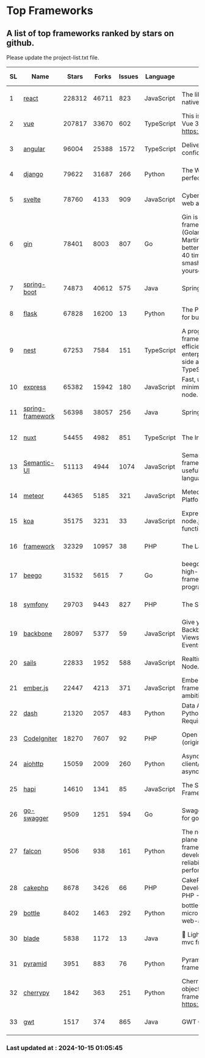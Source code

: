 # Top Frameworks
## A list of top frameworks ranked by stars on github.  
Please update the project-list.txt file.

| SL| Name  | Stars| Forks| Issues | Language | Description | Last Commit |
| --| ------| -----| ---- | ------ | -------- | ----------- | ----------- |
| 1 | [react](https://github.com/facebook/react) | 228312 | 46711 | 823 | JavaScript | The library for web and native user interfaces. | 2024-10-14 18:12:23 |
| 2 | [vue](https://github.com/vuejs/vue) | 207817 | 33670 | 602 | TypeScript | This is the repo for Vue 2. For Vue 3, go to https://github.com/vuejs/core | 2024-10-10 07:24:14 |
| 3 | [angular](https://github.com/angular/angular) | 96004 | 25388 | 1572 | TypeScript | Deliver web apps with confidence 🚀 | 2024-10-14 21:27:04 |
| 4 | [django](https://github.com/django/django) | 79622 | 31687 | 266 | Python | The Web framework for perfectionists with deadlines. | 2024-10-14 23:21:48 |
| 5 | [svelte](https://github.com/sveltejs/svelte) | 78760 | 4133 | 909 | JavaScript | Cybernetically enhanced web apps | 2024-10-14 22:35:37 |
| 6 | [gin](https://github.com/gin-gonic/gin) | 78401 | 8003 | 807 | Go | Gin is a HTTP web framework written in Go (Golang). It features a Martini-like API with much better performance -- up to 40 times faster. If you need smashing performance, get yourself some Gin. | 2024-09-21 15:24:18 |
| 7 | [spring-boot](https://github.com/spring-projects/spring-boot) | 74873 | 40612 | 575 | Java | Spring Boot | 2024-10-14 16:25:37 |
| 8 | [flask](https://github.com/pallets/flask) | 67828 | 16200 | 13 | Python | The Python micro framework for building web applications. | 2024-09-01 16:04:14 |
| 9 | [nest](https://github.com/nestjs/nest) | 67253 | 7584 | 151 | TypeScript | A progressive Node.js framework for building efficient, scalable, and enterprise-grade server-side applications with TypeScript/JavaScript 🚀 | 2024-10-09 07:08:13 |
| 10 | [express](https://github.com/expressjs/express) | 65382 | 15942 | 180 | JavaScript | Fast, unopinionated, minimalist web framework for node. | 2024-10-09 19:40:05 |
| 11 | [spring-framework](https://github.com/spring-projects/spring-framework) | 56398 | 38057 | 256 | Java | Spring Framework | 2024-10-14 17:18:39 |
| 12 | [nuxt](https://github.com/nuxt/nuxt) | 54455 | 4982 | 851 | TypeScript | The Intuitive Vue Framework. | 2024-10-14 09:32:59 |
| 13 | [Semantic-UI](https://github.com/Semantic-Org/Semantic-UI) | 51113 | 4944 | 1074 | JavaScript | Semantic is a UI component framework based around useful principles from natural language. | 2023-01-11 17:05:32 |
| 14 | [meteor](https://github.com/meteor/meteor) | 44365 | 5185 | 321 | JavaScript | Meteor, the JavaScript App Platform | 2024-10-08 12:47:02 |
| 15 | [koa](https://github.com/koajs/koa) | 35175 | 3231 | 33 | JavaScript | Expressive middleware for node.js using ES2017 async functions | 2024-08-31 18:23:31 |
| 16 | [framework](https://github.com/laravel/framework) | 32329 | 10957 | 38 | PHP | The Laravel Framework. | 2024-10-14 21:02:22 |
| 17 | [beego](https://github.com/beego/beego) | 31532 | 5615 | 7 | Go | beego is an open-source, high-performance web framework for the Go programming language. | 2024-10-06 06:45:59 |
| 18 | [symfony](https://github.com/symfony/symfony) | 29703 | 9443 | 827 | PHP | The Symfony PHP framework | 2024-10-14 13:02:41 |
| 19 | [backbone](https://github.com/jashkenas/backbone) | 28097 | 5377 | 59 | JavaScript | Give your JS App some Backbone with Models, Views, Collections, and Events | 2024-09-02 12:55:04 |
| 20 | [sails](https://github.com/balderdashy/sails) | 22833 | 1952 | 588 | JavaScript | Realtime MVC Framework for Node.js | 2024-09-17 15:56:43 |
| 21 | [ember.js](https://github.com/emberjs/ember.js) | 22447 | 4213 | 371 | JavaScript | Ember.js - A JavaScript framework for creating ambitious web applications | 2024-09-30 18:21:41 |
| 22 | [dash](https://github.com/plotly/dash) | 21320 | 2057 | 483 | Python | Data Apps & Dashboards for Python. No JavaScript Required. | 2024-10-11 14:47:56 |
| 23 | [CodeIgniter](https://github.com/bcit-ci/CodeIgniter) | 18270 | 7607 | 92 | PHP | Open Source PHP Framework (originally from EllisLab) | 2024-03-20 03:51:42 |
| 24 | [aiohttp](https://github.com/aio-libs/aiohttp) | 15059 | 2009 | 260 | Python | Asynchronous HTTP client/server framework for asyncio and Python | 2024-10-14 21:25:44 |
| 25 | [hapi](https://github.com/hapijs/hapi) | 14610 | 1341 | 85 | JavaScript | The Simple, Secure Framework Developers Trust | 2024-07-04 00:48:01 |
| 26 | [go-swagger](https://github.com/go-swagger/go-swagger) | 9509 | 1251 | 594 | Go | Swagger 2.0 implementation for go | 2024-09-27 16:28:57 |
| 27 | [falcon](https://github.com/falconry/falcon) | 9506 | 938 | 161 | Python | The no-magic web data plane API and microservices framework for Python developers, with a focus on reliability, correctness, and performance at scale. | 2024-10-14 05:00:58 |
| 28 | [cakephp](https://github.com/cakephp/cakephp) | 8678 | 3426 | 66 | PHP | CakePHP: The Rapid Development Framework for PHP - Official Repository | 2024-10-13 20:17:18 |
| 29 | [bottle](https://github.com/bottlepy/bottle) | 8402 | 1463 | 292 | Python | bottle.py is a fast and simple micro-framework for python web-applications. | 2024-10-12 15:10:51 |
| 30 | [blade](https://github.com/lets-blade/blade) | 5838 | 1172 | 13 | Java | :rocket: Lightning fast and elegant mvc framework for Java8 | 2024-06-17 01:05:35 |
| 31 | [pyramid](https://github.com/Pylons/pyramid) | 3951 | 883 | 76 | Python | Pyramid - A Python web framework | 2024-06-10 16:09:42 |
| 32 | [cherrypy](https://github.com/cherrypy/cherrypy) | 1842 | 363 | 251 | Python | CherryPy is a pythonic, object-oriented HTTP framework.      https://cherrypy.dev | 2024-08-31 10:29:14 |
| 33 | [gwt](https://github.com/gwtproject/gwt) | 1517 | 374 | 865 | Java | GWT Open Source Project | 2024-10-14 13:07:09 |

### Last updated at : 2024-10-15 01:05:45
